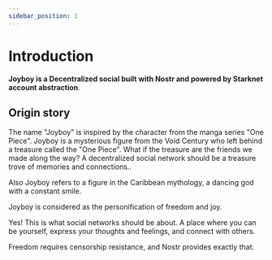 ```yaml
---
sidebar_position: 1
---
```


# Introduction

**Joyboy is a Decentralized social built with Nostr and powered by Starknet account abstraction**.

## Origin story

The name "Joyboy" is inspired by the character from the manga series "One Piece". Joyboy is a mysterious figure from the Void Century who left behind a treasure called the "One Piece". What if the treasure are the friends we made along the way? A decentralized social network should be a treasure trove of memories and connections..

Also Joyboy refers to a figure in the Caribbean mythology, a dancing god with a constant smile.

Joyboy is considered as the personification of freedom and joy.

Yes! This is what social networks should be about. A place where you can be yourself, express your thoughts and feelings, and connect with others.

Freedom requires censorship resistance, and Nostr provides exactly that.

